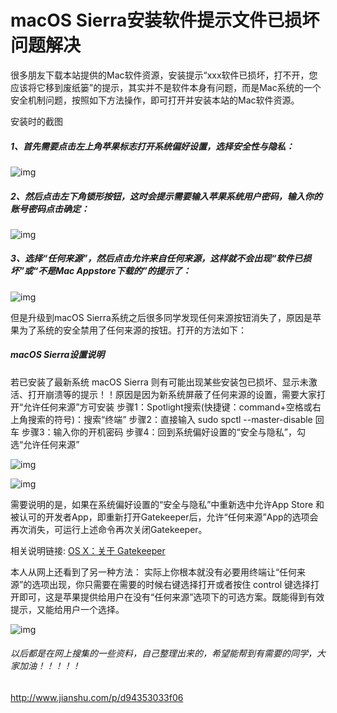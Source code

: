 # macOS Sierra安装软件提示文件已损坏问题解决



很多朋友下载本站提供的Mac软件资源，安装提示“xxx软件已损坏，打不开，您应该将它移到废纸篓”的提示，其实并不是软件本身有问题，而是Mac系统的一个安全机制问题，按照如下方法操作，即可打开并安装本站的Mac软件资源。

安装时的截图

##### 1、首先需要点击左上角苹果标志打开系统偏好设置，选择安全性与隐私：

![img](http://upload-images.jianshu.io/upload_images/667152-a1d6be3844b25c3b.png?imageMogr2/auto-orient/strip%7CimageView2/2/w/1240)

##### 2、然后点击左下角锁形按钮，这时会提示需要输入苹果系统用户密码，输入你的账号密码点击确定：

![img](http://upload-images.jianshu.io/upload_images/667152-27ed8ac345246d8f.png?imageMogr2/auto-orient/strip%7CimageView2/2/w/1240)

##### 3、选择“任何来源”，然后点击允许来自任何来源，这样就不会出现“软件已损坏”或“不是Mac Appstore下载的”的提示了：

![img](http://upload-images.jianshu.io/upload_images/667152-279ad9ee90ce6701.png?imageMogr2/auto-orient/strip%7CimageView2/2/w/1240)

但是升级到macOS Sierra系统之后很多同学发现任何来源按钮消失了，原因是苹果为了系统的安全禁用了任何来源的按钮。打开的方法如下：

##### macOS Sierra设置说明

若已安装了最新系统 macOS Sierra 则有可能出现某些安装包已损坏、显示未激活、打开崩溃等的提示！！原因是因为新系统屏蔽了任何来源的设置，需要大家打开“允许任何来源”方可安装
步骤1：Spotlight搜索(快捷键：command+空格或右上角搜索的符号)：搜索“终端”
步骤2：直接输入 sudo spctl --master-disable 回车
步骤3：输入你的开机密码
步骤4：回到系统偏好设置的“安全与隐私”，勾选“允许任何来源”

![img](http://upload-images.jianshu.io/upload_images/667152-22563d879b743ea7.jpg?imageMogr2/auto-orient/strip%7CimageView2/2/w/1240)

![img](http://upload-images.jianshu.io/upload_images/667152-500f98ce870d79ee.png?imageMogr2/auto-orient/strip%7CimageView2/2/w/1240)

需要说明的是，如果在系统偏好设置的“安全与隐私”中重新选中允许App Store 和被认可的开发者App，即重新打开Gatekeeper后，允许“任何来源”App的选项会再次消失，可运行上述命令再次关闭Gatekeeper。

相关说明链接:
[OS X：关于 Gatekeeper](https://support.apple.com/zh-cn/HT202491)

本人从网上还看到了另一种方法：
实际上你根本就没有必要用终端让“任何来源”的选项出现，你只需要在需要的时候右键选择打开或者按住 control 键选择打开即可，这是苹果提供给用户在没有“任何来源”选项下的可选方案。既能得到有效提示，又能给用户一个选择。

![img](http://upload-images.jianshu.io/upload_images/667152-ea53fe73735b0a61.jpg?imageMogr2/auto-orient/strip%7CimageView2/2/w/1240)

###### 以后都是在网上搜集的一些资料，自己整理出来的，希望能帮到有需要的同学，大家加油！！！！！

http://www.jianshu.com/p/d94353033f06